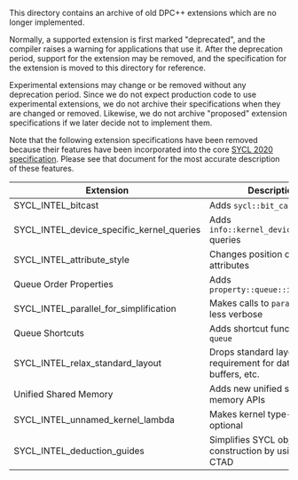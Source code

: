 This directory contains an archive of old DPC++ extensions which are no longer
implemented.

Normally, a supported extension is first marked "deprecated", and the compiler
raises a warning for applications that use it.  After the deprecation period,
support for the extension may be removed, and the specification for the
extension is moved to this directory for reference.

Experimental extensions may change or be removed without any deprecation
period.  Since we do not expect production code to use experimental extensions,
we do not archive their specifications when they are changed or removed.
Likewise, we do not archive "proposed" extension specifications if we later
decide not to implement them.

Note that the following extension specifications have been removed because
their features have been incorporated into the core
[SYCL 2020 specification][1].  Please see that document for the most accurate
description of these features.

[1]: <https://www.khronos.org/registry/SYCL/specs/sycl-2020/html/sycl-2020.html>

| Extension                                     | Description                                                 |
|-----------------------------------------------|-------------------------------------------------------------|
|SYCL\_INTEL\_bitcast                           | Adds `sycl::bit_cast`                                       |
|SYCL\_INTEL\_device\_specific\_kernel\_queries | Adds `info::kernel_device_specific` queries                 |
|SYCL\_INTEL\_attribute\_style                  | Changes position of C++ attributes                          |
|Queue Order Properties                         | Adds `property::queue::in_order`                            |
|SYCL\_INTEL\_parallel\_for\_simplification     | Makes calls to `parallel_for` less verbose                  |
|Queue Shortcuts                                | Adds shortcut functions to `queue`                          |
|SYCL\_INTEL\_relax\_standard\_layout           | Drops standard layout requirement for data in buffers, etc. |
|Unified Shared Memory                          | Adds new unified shared memory APIs                         |
|SYCL\_INTEL\_unnamed\_kernel\_lambda           | Makes kernel type-names optional                            |
|SYCL\_INTEL\_deduction\_guides                 | Simplifies SYCL object construction by using C++ CTAD       |
